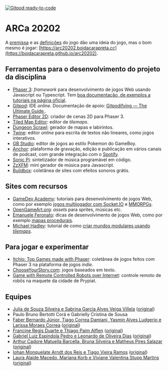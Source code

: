 [![Gitpod ready-to-code](https://img.shields.io/badge/Gitpod-ready--to--code-blue?logo=gitpod)](https://gitpod.io/#https://github.com/boidacarapreta/arc20202)

# ARCa 20202

A [premissa](https://github.com/boidacarapreta/arc20202/blob/main/docs/premissa.md) e as [definições](https://github.com/boidacarapreta/arc20202/blob/main/docs/definições.md) do jogo dão uma ideia do jogo, mas o bom mesmo é jogar: [https://arc20202.boidacarapreta.cc](https://boidacarapreta.github.io/arc20202).

## Ferramentas para o desenvolvimento do projeto da disciplina

- [Phaser 3](https://phaser.io): _framework_ para desenvolvimento de jogos Web usando Javascript ou Typescript. Tem [boa documentação, de exemplos a tutoriais na página oficial](https://phaser.io/learn).
- [Gitpod](https://www.gitpod.io/): IDE _online_. Documentação de apoio: [Gitpodifying — The Ultimate Guide
  ](https://www.gitpod.io/blog/gitpodify/).
- [Phaser Editor 2D](https://github.com/PhaserEditor2D/PhaserEditor): criador de cenas 2D para Phaser 3.
- [Tiled Map Editor](https://www.mapeditor.org/): editor de _tilemaps_.
- [Dungeon Scrawl](https://dungeonscrawl.com/): gerador de mapas e labirintos.
- [Twine](https://twinery.org): editor _online_ para escrita de textos não lineares, como jogos interativos.
- [GB Studio](https://www.gbstudio.dev/): editor de jogos ao estilo Pokemon do GameBoy.
- [Anchor](https://anchor.fm): plataforma de gravação, edição e publicação em vários canais de podcast, com grande integração com o [Spotify](https://spotify.com).
- [Sonic Pi](https://sonic-pi.net/): sintetizador de música programável em código.
- [ZzXFM](https://keithclark.co.uk/articles/zzfxm/): mini gerador de música para Javascript.
- [Buildbox](https://www.buildbox.com/13-places-to-find-free-game-sound-effects/): coletânea de sites com efeitos sonoros grátis.

## Sites com recursos

- [GameDev Academy](https://gamedevacademy.org/): tutoriais para desenvolvimento de jogos Web, como por exemplo [jogos multijogador com Socket.IO](https://gamedevacademy.org/create-a-basic-multiplayer-game-in-phaser-3-with-socket-io-part-1/) e [MMORPGs](https://phasertutorials.com/how-to-create-a-phaser-3-mmorpg-part-1/).
- [OpenGameArt.org](https://opengameart.org/): _assets_ para sprites, músicas etc.
- [Emanuele Feronato](https://www.emanueleferonato.com/): dicas de desenvolvimento de jogos Web, como por exemplo [mapas procedurais](https://www.emanueleferonato.com/2019/01/29/javascript-procedural-dungeon-generator-found-on-github-fixed-a-bit-and-about-to-be-expanded/).
- [Michael Hadley](https://medium.com/@michaelwesthadley): tutorial de como [criar mundos modulares usando _tilemaps_](https://medium.com/@michaelwesthadley/modular-game-worlds-in-phaser-3-tilemaps-1-958fc7e6bbd6).

## Para jogar e experimentar

- [Itchio: Top Games made with Phaser](https://itch.io/games/made-with-phaser): coletânea de jogos feitos com Phaser 3 na plataforma de jogos _indie_.
- [ChooseYourStory.com](https://chooseyourstory.com/): jogos baseados em texto.
- [Game with Remote Controlled Robots over Internet](https://www.kickstarter.com/projects/remotegames/game-with-remote-controlled-robots-over-internet): controle remoto de robôs na maquete da cidade de Prypiat.

## Equipes

- [Julia de Souza Silveira e Sabrina Garcia Alves Veiga Villela](https://github.com/boidacarapreta/arc20202-mirabolante-jogo-web) ([original](https://github.com/mirabolante/jogo-web))
- Paulo Bruno Bertotti Corá e Gabrielly Cristina de Sousa
- [Faber Bernardo Júnior, Tiago Correa Damiani, Yasmin Alves Ludgerio e Larissa Moraes Correa](https://github.com/boidacarapreta/arc20202-FBJ-TCD-O-LABIRINTO-DAS-ESCOLHAS) ([original](https://github.com/FBJ-TCD/O-LABIRINTO-DAS-ESCOLHAS))
- [Francine Regis Duarte e Thiago Paim Alflen](https://github.com/boidacarapreta/arc20202-FT-riddle-jogo-web) ([original](https://github.com/FT-riddle/jogo-web))
- [Gabriel Luiz Espindola Pedro e Leonardo de Oliveira Dias](https://github.com/boidacarapreta/arc20202-Nidhoogr-Yggdrasil) ([original](https://github.com/Nidhoogr/Yggdrasil))
- [Arthur Cadore Matuella Barcella, Bruna Silveira e Matheus Pires Salazar](https://github.com/boidacarapreta/arc20202-mba-studios-mba-studios) ([original](https://github.com/mba-studios/mba-studios))
- [Iohan Monquelate Arndt dos Reis e Tiago Vieira Ramos](https://github.com/boidacarapreta/arc20202-TiO-Games-jogo_web) ([original](https://github.com/TiO-Games/jogo_web))
- [Laura Alaide Macedo, Mariana Korb e Viviane Valentina Stupp Martins](https://github.com/boidacarapreta/arc20202-LMV-Jogos-Jogo) ([original](https://github.com/LMV-Jogos/Jogo))
